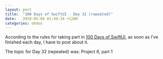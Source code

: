 ```yaml
---
layout: post
title:  "100 Days of SwiftUI - Day 32 (repeated)"
date:   2020-05-04 01:49:34 +1200
categories: ohdos
---
```

According to the rules for taking part in [100 Days of SwiftUI](https://www.hackingwithswift.com/100/swiftui), as soon as I've finished each day, I have to post about it.

The topic for Day 32 (repeated) was: Project 6, part 1
